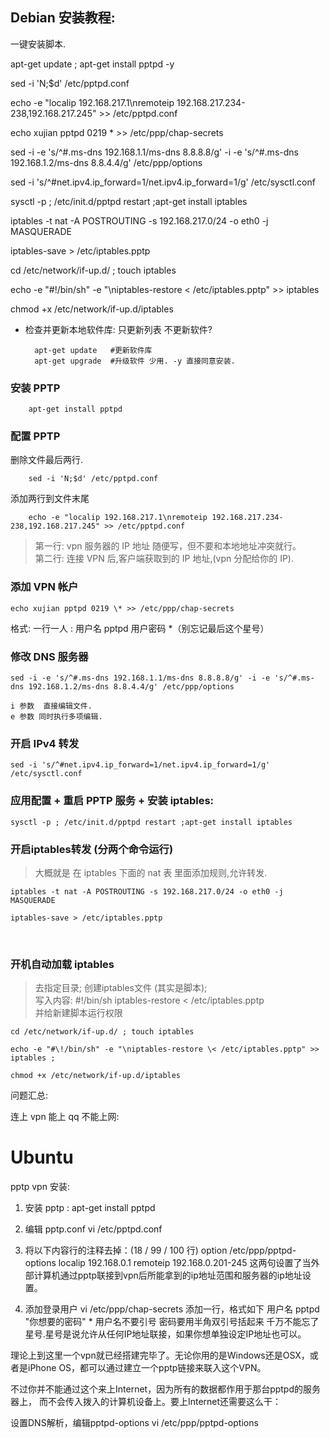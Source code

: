 ## Debian 安装教程:



一键安装脚本.

apt-get update ; apt-get install pptpd -y

sed -i 'N;$d' /etc/pptpd.conf  

echo -e "localip 192.168.217.1\nremoteip 192.168.217.234-238,192.168.217.245" \>\> /etc/pptpd.conf


echo xujian pptpd 0219 \* \>\> /etc/ppp/chap-secrets

sed -i -e 's/^#.ms-dns 192.168.1.1/ms-dns 8.8.8.8/g' -i -e 's/^#.ms-dns 192.168.1.2/ms-dns 8.8.4.4/g' /etc/ppp/options

sed -i 's/^#net.ipv4.ip\_forward=1/net.ipv4.ip\_forward=1/g' /etc/sysctl.conf

sysctl -p ; /etc/init.d/pptpd restart ;apt-get install iptables



iptables -t nat -A POSTROUTING -s 192.168.217.0/24 -o eth0 -j MASQUERADE
  
iptables-save \> /etc/iptables.pptp
 
cd /etc/network/if-up.d/ ; touch iptables
 
echo -e "\#\!/bin/sh" -e "\niptables-restore \< /etc/iptables.pptp" \>\> iptables 
 
chmod +x /etc/network/if-up.d/iptables










- 检查并更新本地软件库: 只更新列表 不更新软件?  

		apt-get update   #更新软件库
		apt-get upgrade  #升级软件 少用. -y 直接同意安装.


### 安装 PPTP  

	    apt-get install pptpd
  
### 配置 PPTP
删除文件最后两行.
 
	    sed -i 'N;$d' /etc/pptpd.conf   

添加两行到文件末尾
 
	    echo -e "localip 192.168.217.1\nremoteip 192.168.217.234-238,192.168.217.245" >> /etc/pptpd.conf
  
 
  
> 第一行: vpn 服务器的 IP 地址  随便写，但不要和本地地址冲突就行。​  
> 第二行: 连接 VPN 后,客户端获取到的 IP 地址,(vpn 分配给你的 IP).



### 添加 VPN 帐户  

	echo xujian pptpd 0219 \* >> /etc/ppp/chap-secrets
  
格式: 一行一人 : 用户名 pptpd 用户密码 \*（别忘记最后这个星号） 
   

### 修改 DNS 服务器  

	sed -i -e 's/^#.ms-dns 192.168.1.1/ms-dns 8.8.8.8/g' -i -e 's/^#.ms-dns 192.168.1.2/ms-dns 8.8.4.4/g' /etc/ppp/options
	
	i 参数  直接编辑文件.
	e 参数 同时执行多项编辑.
  
### 开启 IPv4 转发

	sed -i 's/^#net.ipv4.ip_forward=1/net.ipv4.ip_forward=1/g' /etc/sysctl.conf

 
### 应用配置 + 重启 PPTP 服务  + 安装 iptables:

	sysctl -p ; /etc/init.d/pptpd restart ;apt-get install iptables


### 开启iptables转发 (分两个命令运行)
> 大概就是 在 iptables 下面的 nat 表 里面添加规则,允许转发.
  
	iptables -t nat -A POSTROUTING -s 192.168.217.0/24 -o eth0 -j MASQUERADE
	
	iptables-save > /etc/iptables.pptp

   

### 开机自动加载 iptables
> 去指定目录; 创建iptables文件 (其实是脚本);  
> 写入内容: #!/bin/sh    iptables-restore \< /etc/iptables.pptp  
> 并给新建脚本运行权限 

	cd /etc/network/if-up.d/ ; touch iptables
	
	echo -e "#\!/bin/sh" -e "\niptables-restore \< /etc/iptables.pptp" >> iptables ;  
	
	chmod +x /etc/network/if-up.d/iptables
  





问题汇总:


连上 vpn  能上 qq 不能上网:








# Ubuntu

pptp vpn 安装:

1. 安装 pptp :        apt-get install pptpd

2. 编辑 pptp.conf     vi /etc/pptpd.conf
3. 将以下内容行的注释去掉：(18 / 99 / 100 行)
option /etc/ppp/pptpd-options
localip 192.168.0.1
remoteip 192.168.0.201-245
这两句设置了当外部计算机通过pptp联接到vpn后所能拿到的ip地址范围和服务器的ip地址设置。



4. 添加登录用户
vi /etc/ppp/chap-secrets
添加一行，格式如下
用户名 pptpd "你想要的密码" \* 用户名不要引号
密码要用半角双引号括起来
千万不能忘了 星号.星号是说允许从任何IP地址联接，如果你想单独设定IP地址也可以。

理论上到这里一个vpn就已经搭建完毕了。无论你用的是Windows还是OSX，或者是iPhone OS，都可以通过建立一个pptp链接来联入这个VPN。




不过你并不能通过这个来上Internet，因为所有的数据都作用于那台pptpd的服务器上， 而不会传入拨入的计算机设备上。要上Internet还需要这么干：

设置DNS解析，编辑pptpd-options
vi /etc/ppp/pptpd-options



























